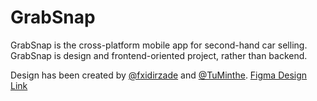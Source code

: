 # GrabSnap

GrabSnap is the cross-platform mobile app for second-hand car selling. GrabSnap is design and frontend-oriented project, rather than backend.

Design has been created by [@fxidirzade](https://github.com/fxidirzade) and [@TuMinthe](https://github.com/TuMinthe). [Figma Design Link](https://www.figma.com/design/LdLmJG2z4vbrgWdwYnU6Rv/GrapSnap?node-id=0-1&t=tJTYzSkcQC1U9C7D-1)
